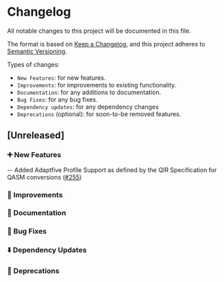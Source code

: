 # Changelog

All notable changes to this project will be documented in this file.

The format is based on [Keep a Changelog](https://keepachangelog.com/en/1.1.0/), and this project adheres to [Semantic Versioning](https://semver.org/spec/v2.0.0.html).

Types of changes:
- `New Features`: for new features.
- `Improvements`: for improvements to existing functionality.
- `Documentation`: for any additions to documentation.
- `Bug Fixes`: for any bug fixes.
- `Dependency updates`: for any dependency changes
- `Deprecations` (optional): for soon-to-be removed features.

## [Unreleased]

### ➕  New Features 

-- Added Adaptfive Profile Support as defined by the QIR Specification for QASM conversions ([#255](https://github.com/qBraid/qbraid-qir/pull/225))

### 🌟  Improvements

### 📜  Documentation

### 🐛  Bug Fixes

### ⬇️  Dependency Updates 

### 👋  Deprecations
